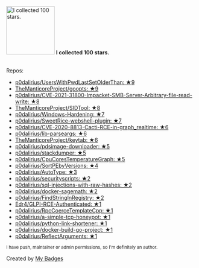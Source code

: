 <img src="https://my-badges.github.io/my-badges/stars-100.png" alt="I collected 100 stars." title="I collected 100 stars." width="128">
<strong>I collected 100 stars.</strong>
<br><br>

Repos:

* <a href="https://github.com/p0dalirius/UsersWithPwdLastSetOlderThan">p0dalirius/UsersWithPwdLastSetOlderThan: ★9</a>
* <a href="https://github.com/TheManticoreProject/goopts">TheManticoreProject/goopts: ★9</a>
* <a href="https://github.com/p0dalirius/CVE-2021-31800-Impacket-SMB-Server-Arbitrary-file-read-write">p0dalirius/CVE-2021-31800-Impacket-SMB-Server-Arbitrary-file-read-write: ★8</a>
* <a href="https://github.com/TheManticoreProject/SIDTool">TheManticoreProject/SIDTool: ★8</a>
* <a href="https://github.com/p0dalirius/Windows-Hardening">p0dalirius/Windows-Hardening: ★7</a>
* <a href="https://github.com/p0dalirius/SweetRice-webshell-plugin">p0dalirius/SweetRice-webshell-plugin: ★7</a>
* <a href="https://github.com/p0dalirius/CVE-2020-8813-Cacti-RCE-in-graph_realtime">p0dalirius/CVE-2020-8813-Cacti-RCE-in-graph_realtime: ★6</a>
* <a href="https://github.com/p0dalirius/lib-parseargs">p0dalirius/lib-parseargs: ★6</a>
* <a href="https://github.com/TheManticoreProject/keytab">TheManticoreProject/keytab: ★6</a>
* <a href="https://github.com/p0dalirius/pdsimage-downloader">p0dalirius/pdsimage-downloader: ★5</a>
* <a href="https://github.com/p0dalirius/stackdumper">p0dalirius/stackdumper: ★5</a>
* <a href="https://github.com/p0dalirius/CpuCoresTemperatureGraph">p0dalirius/CpuCoresTemperatureGraph: ★5</a>
* <a href="https://github.com/p0dalirius/SortPEbyVersions">p0dalirius/SortPEbyVersions: ★4</a>
* <a href="https://github.com/p0dalirius/AutoType">p0dalirius/AutoType: ★3</a>
* <a href="https://github.com/p0dalirius/securityscripts">p0dalirius/securityscripts: ★2</a>
* <a href="https://github.com/p0dalirius/sql-injections-with-raw-hashes">p0dalirius/sql-injections-with-raw-hashes: ★2</a>
* <a href="https://github.com/p0dalirius/docker-sagemath">p0dalirius/docker-sagemath: ★2</a>
* <a href="https://github.com/p0dalirius/FindStringInRegistry">p0dalirius/FindStringInRegistry: ★2</a>
* <a href="https://github.com/Edr4/GLPI-RCE-Authenticated">Edr4/GLPI-RCE-Authenticated: ★1</a>
* <a href="https://github.com/p0dalirius/RpcCoerceTemplateCpp">p0dalirius/RpcCoerceTemplateCpp: ★1</a>
* <a href="https://github.com/p0dalirius/a-simple-tcp-honeypot">p0dalirius/a-simple-tcp-honeypot: ★1</a>
* <a href="https://github.com/p0dalirius/python-link-shortener">p0dalirius/python-link-shortener: ★1</a>
* <a href="https://github.com/p0dalirius/docker-build-go-project">p0dalirius/docker-build-go-project: ★1</a>
* <a href="https://github.com/p0dalirius/ReflectArguments">p0dalirius/ReflectArguments: ★1</a>

<sup>I have push, maintainer or admin permissions, so I'm definitely an author.<sup>



Created by <a href="https://github.com/my-badges/my-badges">My Badges</a>